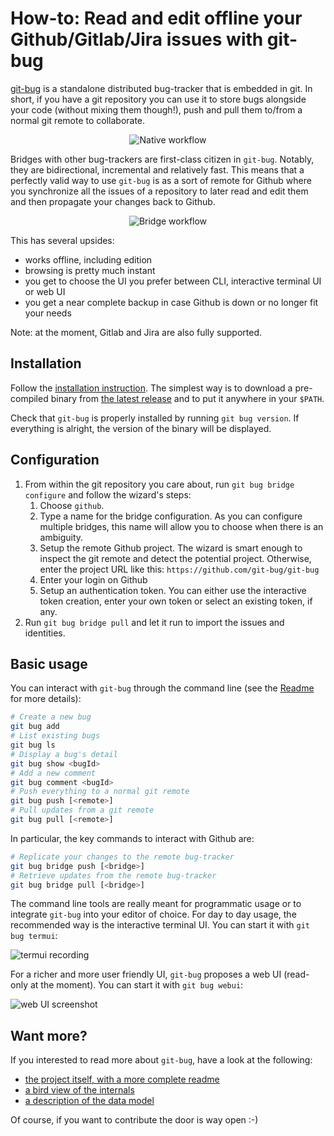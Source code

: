 # How-to: Read and edit offline your Github/Gitlab/Jira issues with git-bug

[git-bug](https://github.com/git-bug/git-bug) is a standalone distributed bug-tracker that is embedded in git. In short, if you have a git repository you can use it to store bugs alongside your code (without mixing them though!), push and pull them to/from a normal git remote to collaborate.

<p align="center">
    <img src="../misc/diagrams/native_workflow.png" alt="Native workflow">
</p>

Bridges with other bug-trackers are first-class citizen in `git-bug`. Notably, they are bidirectional, incremental and relatively fast. This means that a perfectly valid way to use `git-bug` is as a sort of remote for Github where you synchronize all the issues of a repository to later read and edit them and then propagate your changes back to Github.

<p align="center">
    <img src="../misc/diagrams/bridge_workflow.png" alt="Bridge workflow">
</p>

This has several upsides:
- works offline, including edition
- browsing is pretty much instant
- you get to choose the UI you prefer between CLI, interactive terminal UI or web UI
- you get a near complete backup in case Github is down or no longer fit your needs

Note: at the moment, Gitlab and Jira are also fully supported.

## Installation

Follow the [installation instruction](https://github.com/git-bug/git-bug#installation). The simplest way is to download a pre-compiled binary from [the latest release](https://github.com/git-bug/git-bug/releases/latest) and to put it anywhere in your `$PATH`.

Check that `git-bug` is properly installed by running `git bug version`. If everything is alright, the version of the binary will be displayed.

## Configuration

1. From within the git repository you care about, run `git bug bridge configure` and follow the wizard's steps:
    1. Choose `github`.
    1. Type a name for the bridge configuration. As you can configure multiple bridges, this name will allow you to choose when there is an ambiguity.
    1. Setup the remote Github project. The wizard is smart enough to inspect the git remote and detect the potential project. Otherwise, enter the project URL like this: `https://github.com/git-bug/git-bug`
    1. Enter your login on Github
    1. Setup an authentication token. You can either use the interactive token creation, enter your own token or select an existing token, if any.
1. Run `git bug bridge pull` and let it run to import the issues and identities.

## Basic usage

You can interact with `git-bug` through the command line (see the [Readme](../README.md#cli-usage) for more details):
```bash
# Create a new bug
git bug add
# List existing bugs
git bug ls
# Display a bug's detail
git bug show <bugId>
# Add a new comment
git bug comment <bugId>
# Push everything to a normal git remote
git bug push [<remote>]
# Pull updates from a git remote
git bug pull [<remote>]
```

In particular, the key commands to interact with Github are:
```bash
# Replicate your changes to the remote bug-tracker
git bug bridge push [<bridge>]
# Retrieve updates from the remote bug-tracker
git bug bridge pull [<bridge>]
```

The command line tools are really meant for programmatic usage or to integrate `git-bug` into your editor of choice. For day to day usage, the recommended way is the interactive terminal UI. You can start it with `git bug termui`:

![termui recording](../misc/termui_recording.gif)

For a richer and more user friendly UI, `git-bug` proposes a web UI (read-only at the moment). You can start it with `git bug webui`:

![web UI screenshot](../misc/webui2.png)

## Want more?

If you interested to read more about `git-bug`, have a look at the following:
- [the project itself, with a more complete readme](https://github.com/git-bug/git-bug)
- [a bird view of the internals](https://github.com/git-bug/git-bug/blob/master/doc/architecture.md)
- [a description of the data model](https://github.com/git-bug/git-bug/blob/master/doc/model.md)

Of course, if you want to contribute the door is way open :-)
